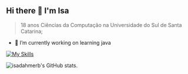 ## Hi there 👋 I'm Isa
 > 18 anos
 > Ciências da Computação na Universidade do Sul de Santa Catarina;

- 🔭 I’m currently working on learning java

[![My Skills](https://skillicons.dev/icons?i=java)](https://skillicons.dev)

![isadahmerb's GitHub stats](https://github-readme-stats.vercel.app/api?username=isadahmerb&show_icons=true&theme=midnight-purple).
